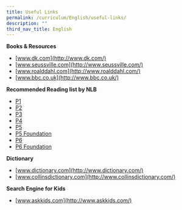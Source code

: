 ```yaml
---
title: Useful Links
permalink: /curriculum/English/useful-links/
description: ""
third_nav_title: English
---
```

**Books & Resources**

*   [www.dk.com](http://www.dk.com/)
*   [www.seussville.com](http://www.seussville.com/)
*   [www.roalddahl.com](http://www.roalddahl.com/)
*   [www.bbc.co.uk](http://www.bbc.co.uk/)

**Recommended Reading list by NLB**  

*   [P1](/files/P1.pdf)
*   [P2](/files/P2.pdf)
*   [P3](/files/P3.pdf)
*   [P4](/files/P4.pdf)
*   [P5](/files/P5.pdf)
*   [P5 Foundation](/files/P5%20Foundation.pdf)
*   [P6](/files/P6.pdf)
*   [P6 Foundation](/files/P6.pdf)

**Dictionary**

*   [www.dictionary.com](http://www.dictionary.com/)
*   [www.collinsdictionary.com](http://www.collinsdictionary.com/)

**Search Engine for Kids**

*   [www.askkids.com](http://www.askkids.com/)